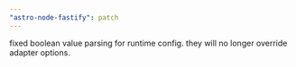 ```yaml
---
"astro-node-fastify": patch
---
```


fixed boolean value parsing for runtime config. they will no longer override adapter options.
